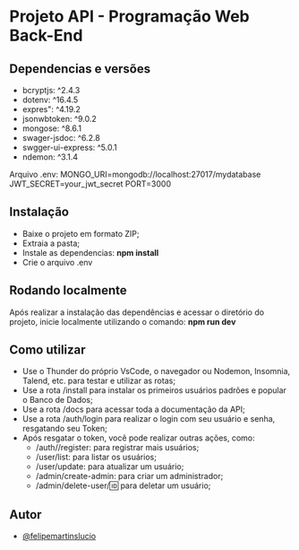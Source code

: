 # Projeto API - Programação Web Back-End

## Dependencias e versões

- bcryptjs: ^2.4.3
- dotenv: ^16.4.5
- expres": ^4.19.2
- jsonwbtoken: ^9.0.2
- mongose: ^8.6.1
- swager-jsdoc: ^6.2.8
- swgger-ui-express: ^5.0.1
- ndemon: ^3.1.4

Arquivo .env:
MONGO_URI=mongodb://localhost:27017/mydatabase
JWT_SECRET=your_jwt_secret
PORT=3000

## Instalação

- Baixe o projeto em formato ZIP;
- Extraia a pasta;
- Instale as dependencias:
**npm install**
- Crie o arquivo .env
    
## Rodando localmente

Após realizar a instalação das dependências e acessar o diretório do projeto, inicie localmente utilizando o comando:
**npm run dev**

## Como utilizar

- Use o Thunder do próprio VsCode, o navegador ou Nodemon, Insomnia, Talend, etc. para testar e utilizar as rotas;
- Use a rota /install para instalar os primeiros usuários padrões e popular o Banco de Dados;
- Use a rota /docs para acessar toda a documentação da API;
- Use a rota /auth/login para realizar o login com seu usuário e senha, resgatando seu Token;
- Após resgatar o token, você pode realizar outras ações, como:
  - /auth//register: para registrar mais usuários;
  - /user/list: para listar os usuários;
  - /user/update: para atualizar um usuário;
  - /admin/create-admin: para criar um administrador;
  - /admin/delete-user/:id: para deletar um usuário;

## Autor

- [@felipemartinslucio](https://github.com/felipemartinslucio)

